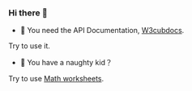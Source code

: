 ### Hi there 👋


- 🌱 You need the API Documentation, [W3cubdocs](https://docs.w3cub.com/).

 Try to use it.




- 👯 You have a naughty kid？

 Try to use [Math worksheets](https://tools.w3cub.com/math-calc).



<!--
**icai/icai** is a ✨ _special_ ✨ repository because its `README.md` (this file) appears on your GitHub profile.

Here are some ideas to get you started:

- 🔭 I’m currently working on ...
- 🌱 I’m currently learning ...
- 👯 I’m looking to collaborate on ...
- 🤔 I’m looking for help with ...
- 💬 Ask me about ...
- 📫 How to reach me: ...
- 😄 Pronouns: ...
- ⚡ Fun fact: ...
-->
